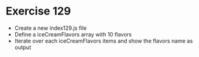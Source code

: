 # Exercise 129

* Create a new index129.js file
* Define a iceCreamFlavors array with 10 flavors
* Iterate over each iceCreamFlavors items and show the flavors name as output
